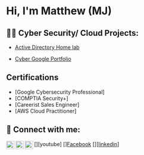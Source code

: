 <h1>Hi, I'm Matthew (MJ)  


<h2>👨‍💻 Cyber Security/ Cloud Projects:</h2>

  - [Active Directory Home lab](https://github.com/Mjdickson/)

  - [Cyber Google Portfolio](https://github.com/Mjdickson/Cyber-Google-Portfolio)


<h2>Certifications</h2>

- [Google Cybersecurity Professional]
- [COMPTIA Security+]
- [Careerist Sales Engineer]
- [AWS Cloud Practitioner]

<h2> 🤳 Connect with me:</h2>

[<img align="left" alt="Mjdickson | YouTube" width="22px" src="https://cdn.jsdelivr.net/npm/simple-icons@v3/icons/youtube.svg" />][youtube]
[<img align="left" alt="Mjdickson | Facebook" width="22px" src="https://cdn.jsdelivr.net/npm/simple-icons@v3/icons/twitter.svg" />][Facebook](https://www.facebook.com/matthew.dickson.90834)
[<img align="left" alt="Mjdickson | LinkedIn" width="22px" src="https://cdn.jsdelivr.net/npm/simple-icons@v3/icons/linkedin.svg" />][[linkedin](https://www.linkedin.com/in/matthew-dickson-6490931b3/)]





